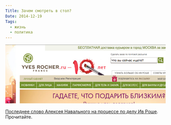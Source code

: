 ```yaml
---
Title: Зачем смотреть в стол?
Date: 2014-12-19
Tags:
  - жизнь
  - политика
---
```


![yvesrocher.png](images/yvesrocher.png)

[Последнее слово Алексея Навального на процессе по делу Ив Роше](http://www.novayagazeta.ru/news/1690318.html). Прочитайте.